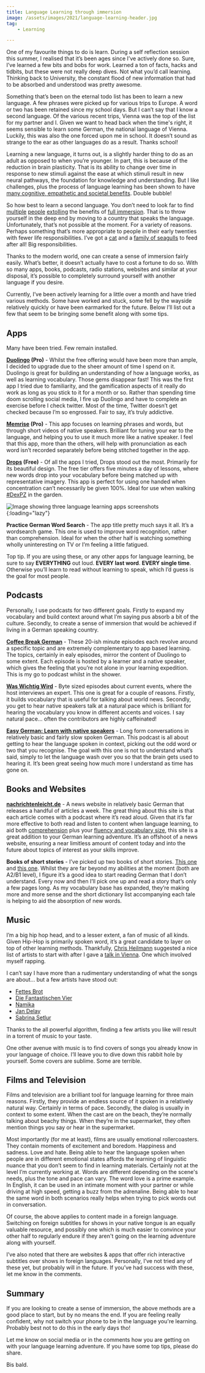 ```yaml
---
title: Language Learning through immersion
image: /assets/images/2021/language-learning-header.jpg
tag:
    - Learning

---
```

One of my favourite things to do is learn. During a self reflection session this summer, I realised that it’s been ages since I’ve actively done so. Sure, I’ve learned a few bits and bobs for work. Learned a ton of facts, hacks and tidbits, but these were not really deep dives. Not what you’d call learning. Thinking back to University, the constant flood of new information that had to be absorbed and understood was pretty awesome.

Something that’s been on the eternal todo list has been to learn a new language. A few phrases were picked up for various trips to Europe. A word or two has been retained since my school days. But I can’t say that I know a second language. Of the various recent trips, Vienna was the top of the list for my partner and I. Given we want to head back when the time's right, it seems sensible to learn some German, the national language of Vienna. Luckily, this was also the one forced upon me in school. It doesn’t sound as strange to the ear as other languages do as a result. Thanks school!

Learning a new language, it turns out, is a slightly harder thing to do as an adult as opposed to when you’re younger. In part, this is because of the reduction in brain plasticity. That is its ability to change over time in response to new stimuli against the ease at which stimuli result in new neural pathways, the foundation for knowledge and understanding. But I like challenges, plus the process of language learning has been shown to have [many cognitive, empathetic and societal benefits](https://www.thebritishacademy.ac.uk/blog/cognitive-benefits-learning-language-two-minutes/ "Article about brain health improvements by learning a language"). Double bubble!

So how best to learn a second language. You don’t need to look far to find [multiple](https://www.youtube.com/watch?v=d0yGdNEWdn0 "Video about learning a language in six months") [people](https://www.irishtimes.com/life-and-style/abroad/the-best-way-to-learn-a-language-is-to-immerse-yourself-in-it-1.3640834 "News article about language learning") [extolling](https://www.bbc.com/worklife/article/20150302-secrets-to-learning-a-language "Article with language learning tips") the benefits of [full immersion](https://en.wikipedia.org/wiki/Language_immersion "Wikipedia article defining language immersion"). That is to throw yourself in the deep end by moving to a country that speaks the language. Unfortunately, that’s not possible at the moment. For a variety of reasons. Perhaps something that’s more appropriate to people in their early twenties with fewer life responsibilities. I’ve got a [cat](https://www.instagram.com/explore/tags/dexpz/ "Instagram hashtag for Dexter the cat") and a [family of seagulls](https://www.instagram.com/p/CRuQEPTLhY0/ "Instagram post with Seagull Bobs family") to feed after all! Big responsibilities.

Thanks to the modern world, one can create a sense of immersion fairly easily. What’s better, it doesn’t actually have to cost a fortune to do so. With so many apps, books, podcasts, radio stations, websites and similar at your disposal, it’s possible to completely surround yourself with another language if you desire.

Currently, I’ve been actively learning for a little over a month and have tried various methods. Some have worked and stuck, some fell by the wayside relatively quickly or have been earmarked for the future. Below I’ll list out a few that seem to be bringing some benefit along with some tips.

## Apps

Many have been tried. Few remain installed.

**[Duolingo](https://www.duolingo.com/ "Duolingo website") (Pro)** - Whilst the free offering would have been more than ample, I decided to upgrade due to the sheer amount of time I spend on it. Duolingo is great for building an understanding of how a language works, as well as learning vocabulary. Those gems disappear fast! This was the first app I tried due to familiarity, and the gamification aspects of it really do work as long as you stick to it for a month or so. Rather than spending time doom scrolling social media, I fire up Duolingo and have to complete an exercise before I check twitter. Most of the time, Twitter doesn’t get checked because I’m so engrossed. Fair to say, it’s truly addictive.

**[Memrise](https://www.memrise.com/ "Memrise website") (Pro)** - This app focuses on learning phrases and words, but through short videos of native speakers. Brilliant for tuning your ear to the language, and helping you to use it much more like a native speaker. I feel that this app, more than the others, will help with pronunciation as each word isn’t recorded separately before being stitched together in the app.

**[Drops](https://languagedrops.com/ "Language drops") (Free)** - Of all the apps I tried, Drops stood out the most. Primarily for its beautiful design. The free tier offers five minutes a day of lessons, where new words drop into your vocabulary before being matched up with representative imagery. This app is perfect for using one handed when concentration can’t necessarily be given 100%. Ideal for use when walking [#DexPZ](https://www.instagram.com/explore/tags/dexpz/ "Dexter the cats instagram hashtag") in the garden.

![Image showing three language learning apps screenshots](/assets/images/2021/language-learning-apps.jpg "Screenshots of Duolingo, Memrise and Drops"){:loading="lazy"}

**Practice German Word Search** - The app title pretty much says it all. It’s a wordsearch game. This one is used to improve word recognition, rather than comprehension. Ideal for when the other half is watching something wholly uninteresting on TV or I’m feeling a little fatigued.

Top tip. If you are using these, or any other apps for language learning, be sure to say **EVERYTHING** out loud. **EVERY last word**. **EVERY single time**. Otherwise you’ll learn to read without learning to speak, which I’d guess is the goal for most people.

## Podcasts

Personally, I use podcasts for two different goals. Firstly to expand my vocabulary and build context around what I’m saying pus absorb a bit of the culture. Secondly, to create a sense of immersion that would be achieved if living in a German speaking country.

**[Coffee Break German](https://coffeebreaklanguages.com/coffeebreakgerman/ "Coffee Break German podcast Website")** - These 20-ish minute episodes each revolve around a specific topic and are extremely complementary to app based learning. The topics, certainly in ealy episodes, mirror the content of Duolingo to some extent. Each episode is hosted by a learner and a native speaker, which gives the feeling that you’re not alone in your learning expedition. This is my go to podcast whilst in the shower.

**[Was Wichtig Wird](https://detektor.fm/serien/was-wichtig-wird "Was Wichtig Wird podcast website")** - Byte sized episodes about current events, where the host interviews an expert. This one is great for a couple of reasons. Firstly, it builds vocabulary that is useful for talking about world news. Secondly, you get to hear native speakers talk at a natural pace which is brilliant for hearing the vocabulary you know in different accents and voices. I say natural pace… often the contributors are highly caffeinated!

**[Easy German: Learn with native speakers](https://www.easygerman.org/ "Easy German Podcast Website")** - Long form conversations in relatively basic and fairly slow spoken German. This podcast is all about getting to hear the language spoken in context, picking out the odd word or two that you recognise. The goal with this one is not to understand what’s said, simply to let the language wash over you so that the brain gets used to hearing it. It’s been great seeing how much more I understand as time has gone on.

## Books and Websites

**[nachrichtenleicht.de](https://www.nachrichtenleicht.de/ "News website in basic german")** - A news website in relatively basic German that releases a handful of articles a week. The great thing about this site is that each article comes with a podcast where it’s read aloud. Given that it’s far more effective to both read and listen to content when language learning, to aid both [comprehension](https://files.eric.ed.gov/fulltext/EJ1137555.pdf "Research paper about language learning comprehension") plus your [fluency and vocabulary size](https://www.cuhk.edu.hk/ajelt/vol21/abstract/a03.pdf "Research paper about reading and listening to foreign language to boost learning"), this site is a great addition to your German learning adventure. It’s an offshoot of a news website, ensuring a near limitless amount of content today and into the future about topics of interest as your skills improve.

**Books of short stories** - I’ve picked up two books of short stories. [This one](https://www.amazon.co.uk/gp/product/1473683378/ref=as_li_tl?ie=UTF8&camp=1634&creative=6738&creativeASIN=1473683378&linkCode=as2&tag=aandeuk-21&linkId=6eb4cc29a063f33641d42803823719fc "Book of short stories in German") and [this one](https://www.amazon.co.uk/gp/product/1797643266/ref=as_li_tl?ie=UTF8&camp=1634&creative=6738&creativeASIN=1797643266&linkCode=as2&tag=aandeuk-21&linkId=dc5895498152fc9d051ad2666ce3a9a3 "Book of short stories in German"). Whilst they are far beyond my abilities at the moment (both are A2/B1 level), I figure it’s a good idea to start reading German that I don’t understand. Every now and then I’ll pick one up and read a story that’s only a few pages long. As my vocabulary base has expanded, they’re making more and more sense and the short dictionary list accompanying each tale is helping to aid the absorption of new words.

## Music

I’m a big hip hop head, and to a lesser extent, a fan of music of all kinds. Given Hip-Hop is primarily spoken word, it’s a great candidate to layer on top of other learning methods. Thankfully, [Chris Heilmann](https://twitter.com/codepo8 "Chris Heilmann on Twitter") suggested a nice list of artists to start with after I gave a [talk in Vienna](https://tonyedwardspz.co.uk/blog/halfstack-vienna-talk/ "Blog post about a talk I gave in Vienna"). One which involved myself rapping.

I can’t say I have more than a rudimentary understanding of what the songs are about… but a few artists have stood out:

* [Fettes Brot](https://music.youtube.com/channel/UCX5VJlyox9Ijv7glam7Xnqw "Fettes Brot on YouTube Music")
* [Die Fantastischen Vier](https://music.youtube.com/channel/UCsXYO1rebeOG1dH7PmTxy-w "Die Fantastischen Vier on YouTube Music")
* [Namika](https://music.youtube.com/channel/UCIh4j8fXWf2U0ro0qnGU8Mg "Namika on YouTube Music")
* [Jan Delay](https://music.youtube.com/channel/UCGwTy_WZgZoyLcO_3RVeGKw "Jan Delay on YouTube Music")
* [Sabrina Setlur](https://music.youtube.com/channel/UCHhAScrn2llnW9ullQfr47A "Sabrina Setlur on YouTube Music")

Thanks to the all powerful algorithm, finding a few artists you like will result in a torrent of music to your taste.

One other avenue with music is to find covers of songs you already know in your language of choice. I’ll leave you to dive down this rabbit hole by yourself. Some covers are sublime. Some are terrible.

## Films and Television

Films and television are a brilliant tool for language learning for three main reasons. Firstly, they provide an endless source of it spoken in a relatively natural way. Certainly in terms of pace. Secondly, the dialog is usually in context to some extent. When the cast are on the beach, they’re normally talking about beachy things. When they’re in the supermarket, they often mention things you say or hear in the supermarket.

Most importantly (for me at least), films are usually emotional rollercoasters. They contain moments of excitement and boredom. Happiness and sadness. Love and hate. Being able to hear the language spoken when people are in different emotional states affords the learning of linguistic nuance that you don’t seem to find in learning materials. Certainly not at the level I’m currently working at. Words are different depending on the scene's needs, plus the tone and pace can vary. The word love is a prime example. In English, it can be used in an intimate moment with your partner or while driving at high speed, getting a buzz from the adrenaline. Being able to hear the same word in both scenarios really helps when trying to pick words out in conversation.

Of course, the above applies to content made in a foreign language. Switching on foreign subtitles for shows in your native tongue is an equally valuable resource, and possibly one which is much easier to convince your other half to regularly endure if they aren't going on the learning adventure along with yourself.

I’ve also noted that there are websites & apps that offer rich interactive subtitles over shows in foreign languages. Personally, I’ve not tried any of these yet, but probably will in the future. If you’ve had success with these, let me know in the comments.


## Summary

If you are looking to create a sense of immersion, the above methods are a good place to start, but by no means the end. If you are feeling really confident,  why not switch your phone to be in the language you're learning. Probably best not to do this in the early days tho!

Let me know on social media or in the comments how you are getting on with your language learning adventure. If you have some top tips, please do share.

Bis bald.
